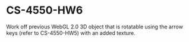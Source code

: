 # CS-4550-HW6
Work off previous WebGL 2.0 3D object that is rotatable using the arrow keys (refer to CS-4550-HW5) with an added texture.
